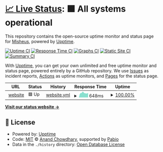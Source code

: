 # [📈 Live Status](https://status.mysheus.ru): <!--live status--> **🟩 All systems operational**

This repository contains the open-source uptime monitor and status page for [Misheus](https://mysheus.ru/), powered by [Upptime](https://github.com/upptime/upptime).

[![Uptime CI](https://github.com/Misheus/status/workflows/Uptime%20CI/badge.svg)](https://github.com/Misheus/status/actions?query=workflow%3A%22Uptime+CI%22)
[![Response Time CI](https://github.com/Misheus/status/workflows/Response%20Time%20CI/badge.svg)](https://github.com/Misheus/status/actions?query=workflow%3A%22Response+Time+CI%22)
[![Graphs CI](https://github.com/Misheus/status/workflows/Graphs%20CI/badge.svg)](https://github.com/Misheus/status/actions?query=workflow%3A%22Graphs+CI%22)
[![Static Site CI](https://github.com/Misheus/status/workflows/Static%20Site%20CI/badge.svg)](https://github.com/Misheus/status/actions?query=workflow%3A%22Static+Site+CI%22)
[![Summary CI](https://github.com/Misheus/status/workflows/Summary%20CI/badge.svg)](https://github.com/Misheus/status/actions?query=workflow%3A%22Summary+CI%22)

With [Upptime](https://upptime.js.org), you can get your own unlimited and free uptime monitor and status page, powered entirely by a GitHub repository. We use [Issues](https://github.com/Misheus/status/issues) as incident reports, [Actions](https://github.com/Misheus/status/actions) as uptime monitors, and [Pages](https://status.mysheus.ru) for the status page.

<!--start: status pages-->
<!-- This summary is generated by Upptime (https://github.com/upptime/upptime) -->
<!-- Do not edit this manually, your changes will be overwritten -->
<!-- prettier-ignore -->
| URL | Status | History | Response Time | Uptime |
| --- | ------ | ------- | ------------- | ------ |
| <img alt="" src="https://icons.duckduckgo.com/ip3/null.ico" height="13"> [website](https:/mysheus.ru) | 🟩 Up | [website.yml](https://github.com/Misheus/status/commits/HEAD/history/website.yml) | <details><summary><img alt="Response time graph" src="./graphs/website/response-time-week.png" height="20"> 648ms</summary><br><a href="https://status.mysheus.ru/history/website"><img alt="Response time 707" src="https://img.shields.io/endpoint?url=https%3A%2F%2Fraw.githubusercontent.com%2FMisheus%2Fstatus%2FHEAD%2Fapi%2Fwebsite%2Fresponse-time.json"></a><br><a href="https://status.mysheus.ru/history/website"><img alt="24-hour response time 660" src="https://img.shields.io/endpoint?url=https%3A%2F%2Fraw.githubusercontent.com%2FMisheus%2Fstatus%2FHEAD%2Fapi%2Fwebsite%2Fresponse-time-day.json"></a><br><a href="https://status.mysheus.ru/history/website"><img alt="7-day response time 648" src="https://img.shields.io/endpoint?url=https%3A%2F%2Fraw.githubusercontent.com%2FMisheus%2Fstatus%2FHEAD%2Fapi%2Fwebsite%2Fresponse-time-week.json"></a><br><a href="https://status.mysheus.ru/history/website"><img alt="30-day response time 667" src="https://img.shields.io/endpoint?url=https%3A%2F%2Fraw.githubusercontent.com%2FMisheus%2Fstatus%2FHEAD%2Fapi%2Fwebsite%2Fresponse-time-month.json"></a><br><a href="https://status.mysheus.ru/history/website"><img alt="1-year response time 707" src="https://img.shields.io/endpoint?url=https%3A%2F%2Fraw.githubusercontent.com%2FMisheus%2Fstatus%2FHEAD%2Fapi%2Fwebsite%2Fresponse-time-year.json"></a></details> | <details><summary><a href="https://status.mysheus.ru/history/website">100.00%</a></summary><a href="https://status.mysheus.ru/history/website"><img alt="All-time uptime 99.95%" src="https://img.shields.io/endpoint?url=https%3A%2F%2Fraw.githubusercontent.com%2FMisheus%2Fstatus%2FHEAD%2Fapi%2Fwebsite%2Fuptime.json"></a><br><a href="https://status.mysheus.ru/history/website"><img alt="24-hour uptime 100.00%" src="https://img.shields.io/endpoint?url=https%3A%2F%2Fraw.githubusercontent.com%2FMisheus%2Fstatus%2FHEAD%2Fapi%2Fwebsite%2Fuptime-day.json"></a><br><a href="https://status.mysheus.ru/history/website"><img alt="7-day uptime 100.00%" src="https://img.shields.io/endpoint?url=https%3A%2F%2Fraw.githubusercontent.com%2FMisheus%2Fstatus%2FHEAD%2Fapi%2Fwebsite%2Fuptime-week.json"></a><br><a href="https://status.mysheus.ru/history/website"><img alt="30-day uptime 100.00%" src="https://img.shields.io/endpoint?url=https%3A%2F%2Fraw.githubusercontent.com%2FMisheus%2Fstatus%2FHEAD%2Fapi%2Fwebsite%2Fuptime-month.json"></a><br><a href="https://status.mysheus.ru/history/website"><img alt="1-year uptime 99.95%" src="https://img.shields.io/endpoint?url=https%3A%2F%2Fraw.githubusercontent.com%2FMisheus%2Fstatus%2FHEAD%2Fapi%2Fwebsite%2Fuptime-year.json"></a></details>

<!--end: status pages-->

[**Visit our status website →**](https://status.mysheus.ru)

## 📄 License

- Powered by: [Upptime](https://github.com/upptime/upptime)
- Code: [MIT](./LICENSE) © [Anand Chowdhary](https://anandchowdhary.com), supported by [Pabio](https://pabio.com)
- Data in the `./history` directory: [Open Database License](https://opendatacommons.org/licenses/odbl/1-0/)
